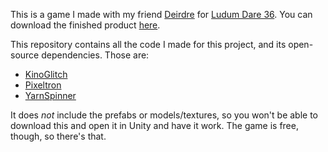 This is a game I made with my friend [Deirdre](https://twitter.com/cosmicwangst) for [Ludum Dare 36](http://ludumdare.com/compo/). You can download the finished product [here](https://lycaon.itch.io/neon-blood-quest-iv).

This repository contains all the code I made for this project, and its open-source dependencies. Those are:

* [KinoGlitch](https://github.com/keijiro/KinoGlitch)
* [Pixeltron](https://www.patreon.com/posts/image-effect-v1-4149396)
* [YarnSpinner](https://github.com/thesecretlab/YarnSpinner)

It does *not* include the prefabs or models/textures, so you won't be able to download this and open it in Unity and have it work. The game is free, though, so there's that.
